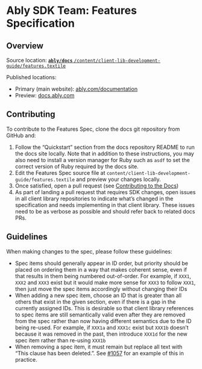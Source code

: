 # Ably SDK Team: Features Specification

## Overview

Source location:
[**`ably/docs`** `/content/client-lib-development-guide/features.textile`](https://github.com/ably/docs/blob/main/content/client-lib-development-guide/features.textile)

Published locations:

- Primary (main website): [ably.com/documentation](https://ably.com/documentation/client-lib-development-guide/features/)
- Preview: [docs.ably.com](https://docs.ably.com/client-lib-development-guide/features/)

## Contributing

To contribute to the Features Spec, clone the docs git repository from GitHub and:

1. Follow the “Quickstart” section from the docs repository README to run the docs site locally. Note that in addition to these instructions, you may also need to install a version manager for Ruby such as `asdf` to set the correct version of Ruby required by the docs site.
2. Edit the Features Spec source file at `content/client-lib-development-guide/features.textile` and preview your changes locally.
3. Once satisfied, open a pull request (see [Contributing to the Docs](https://github.com/ably/docs#contributing-to-the-docs))
4. As part of landing a pull request that requires SDK changes, open issues in all client library repositories to indicate what’s changed in the specification and needs implementing in that client library. These issues need to be as verbose as possible and should refer back to related docs PRs.

## Guidelines

When making changes to the spec, please follow these guidelines:

- Spec items should generally appear in ID order, but priority should be placed on ordering them in a way that makes coherent sense, even if that results in them being numbered out-of-order. For example, if `XXX1`, `XXX2` and `XXX3` exist but it would make more sense for `XXX3` to follow `XXX1`, then just move the spec items accordingly without changing their IDs
- When adding a new spec item, choose an ID that is greater than all others that exist in the given section, even if there is a gap in the currently assigned IDs. This is desirable so that client library references to spec items are still semantically valid even after they are removed from the spec rather than now having different semantics due to the ID being re-used. For example, if `XXX1a` and `XXX1c` exist but `XXX1b` doesn’t because it was removed in the past, then introduce `XXX1d` for the new spec item rather than re-using `XXX1b`
- When removing a spec item, it must remain but replace all text with “This clause has been deleted.”. See [#1057](https://github.com/ably/docs/pull/1057) for an example of this in practice.
